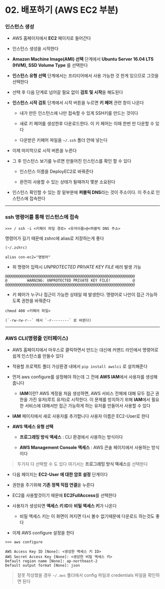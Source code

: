 # 02. 배포하기 (AWS EC2 부분)

### 인스턴스 생성
- AWS 홈페이지에서 **EC2** 페이지로 들어간다

- 인스턴스 생성을 시작한다

- **Amazon Machine Image(AMI) 선택** 단계에서 **Ubuntu Server 16.04 LTS (HVM), SSD Volume Type** 를 선택한다

- **인스턴스 유형 선택** 단계에서는 프리티어에서 사용 가능한 것 한게 있으므로 그것을 선택한다

- 선택 후 다음 단계로 넘어갈 필요 없이 **검토 및 시작**을 해도된다

- **인스턴스 시작 검토** 단계에서 시작 버튼을 누르면 **키 페어** 관련 창이 나온다

	- 내가 만든 인스턴스에 나만 접속할 수 있게 SSH키를 만드는 것이다
	
	- 새로 키 페어를 생성한후 다운로드한다. 이 키 페어는 이때 한번 만 다운할 수 있다
	
	- 다운받은 키페어 파일을 ` ~/.ssh ` 폴더 안에 넣는다
	
- 이제 마지막으로 시작 버튼을 누른다

- 그 후 인스턴스 보기를 누르면 만들어진 인스턴스를 확인 할 수 있다

	- 인스턴스 이름을 DeployEC2로 바꿔준다
	
	- 완전히 사용할 수 있는 상태가 될때까지 몇분 소요된다
	
- 인스턴스 확인할 수 있는 창 밑부분에 **퍼블릭 DNS**라는 것이 주소이다. 이 주소로 인스턴스에 접속한다

---

### ssh 명령어를 통해 인스턴스에 접속

```
>>> / ssh -i <키페어 파일 경로> <유저이름>@<퍼블릭 DNS 주소>
```

명령어가 길기 때문에 zshrc에 alias로 저장하는게 좋다

```
(~/.zshrc)

alias con-ec2="명령어"
```

- 위 명령어 입력시 *UNPROTECTED PRIVATE KEY FILE* 에러 발생 가능

```
@@@@@@@@@@@@@@@@@@@@@@@@@@@@@@@@@@@@@@@@@@@@@@@@@@@@@@@@@@@
@         WARNING: UNPROTECTED PRIVATE KEY FILE!          @
@@@@@@@@@@@@@@@@@@@@@@@@@@@@@@@@@@@@@@@@@@@@@@@@@@@@@@@@@@@
```

- 키 페어가 누구나 접근이 가능한 상태일 때 발생한다. 명령어로 나만이 접근 가능하도록 권한을 바꿔준다

```
chmod 400 <키페어 파일>

(`-rw-rw-r--` 에서 `-r--------` 로 바뀐다)
```

---

### AWS CLI(명령줄 인터페이스)

- AWS 홈페이지에서 마우스로 클릭하면서 만드는 대신에 커맨드 라인에서 명령어로 쉽게 인스턴스를 만들수 있다

- 적용할 프로젝트 폴더 가상환경 내에서 `pip install awslci` 로 설치해준다

- 먼저 aws configure를 설정해야 하는데 그 전에 **AWS IAM**에서 사용자를 생성해줍니다

	- **IAM**이란? AWS 계정을 처음 생성하면, AWS 서비스 전체에 대해 모두 접근 권한을 가진 유저(루트 유저)로 시작한다. 이 문제를 방지하기 위해 **IAM**에서 필요한 서비스에 대해서만 접근 가능하게 하는 유저를 만들어서 사용할 수 있다 
	
- **IAM** 페이지에서 새로 사용자를 추가합니다 사용자 이름은 EC2-User로 한다

- **AWS 액세스 유형 선택** 

	- **프로그래밍 방식 액세스** : CLI 환경에서 사용하는 방식이다
	
	- **AWS Management Console 액세스** : AWS 콘솔 페이지에서 사용하는 방식이다
	
> 두가지 다 선택할 수 도 있다 여기서는 **프로그래밍 방식 액세스**를 선택한다

- 다음 페이지는 **EC2-User 에 대한 암호 설정** 단계이다

- 권한을 주기위해 **기존 정책 직접 연결**을 누른다

- EC2를 사용할것이기 때문에 **EC2FullAccess**를 선택한다

- 사용자가 생성되면 **액세스 키 ID**와 **비밀 액세스 키**가 나온다

	- 비밀 액세스 키는 이 화면이 꺼지면 다시 볼수 없기때문에 다운로드 하는것도 좋다
	
- 이제 AWS configure 설정을 한다

```
>>> aws configure

AWS Access Key ID [None]: <생성한 액세스 키 ID>
AWS Secret Access Key [None]: <생성한 비밀 액세스 키>
Default region name [None]: ap-northeast-2
Default output format [None]: json
```
> 잘못 작성했을 경우 ` ~/.aws ` 폴더에서 config 파일과 credentials 파일을 확인하면 된다



